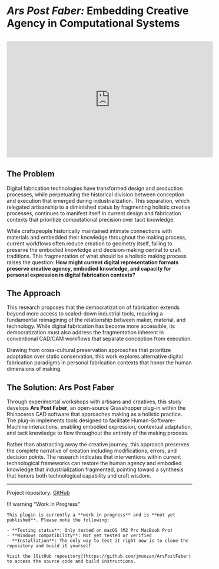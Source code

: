 # *Ars Post Faber:* Embedding Creative Agency in Computational Systems

<div style="text-align: center; margin: 2rem 0;">
<iframe width="560" height="315" src="https://www.youtube.com/embed/bemBXack86k?si=P1QFklUE0nVL-FgE" title="YouTube video player" frameborder="0" allow="accelerometer; autoplay; clipboard-write; encrypted-media; gyroscope; picture-in-picture; web-share" referrerpolicy="strict-origin-when-cross-origin" allowfullscreen></iframe>
</div>

## The Problem

Digital fabrication technologies have transformed design and production processes, while perpetuating the historical division between conception and execution that emerged during industrialization. This separation, which relegated artisanship to a diminished status by fragmenting holistic creative processes, continues to manifest itself in current design and fabrication contexts that prioritize computational precision over tacit knowledge.

While craftspeople historically maintained intimate connections with materials and embedded their knowledge throughout the making process, current workflows often reduce creation to geometry itself, failing to preserve the embodied knowledge and decision-making central to craft traditions. This fragmentation of what should be a holistic making process raises the question: **How might current digital representation formats preserve creative agency, embodied knowledge, and capacity for personal expression in digital fabrication contexts?**

## The Approach

This research proposes that the democratization of fabrication extends beyond mere access to scaled-down industrial tools, requiring a fundamental reimagining of the relationship between maker, material, and technology. While digital fabrication has become more accessible, its democratization must also address the fragmentation inherent in conventional CAD/CAM workflows that separate conception from execution.

Drawing from cross-cultural preservation approaches that prioritize adaptation over static conservation, this work explores alternative digital fabrication paradigms in personal fabrication contexts that honor the human dimensions of making.

## The Solution: Ars Post Faber

Through experimental workshops with artisans and creatives, this study develops **Ars Post Faber**, an open-source Grasshopper plug-in within the Rhinoceros CAD software that approaches making as a holistic practice. The plug-in implements tools designed to facilitate Human-Software-Machine interactions, enabling embodied expression, contextual adaptation, and tacit knowledge to flow throughout the entirety of the making process.

Rather than abstracting away the creative journey, this approach preserves the complete narrative of creation including modifications, errors, and decision points. The research indicates that interventions within current technological frameworks can restore the human agency and embodied knowledge that industrialization fragmented, pointing toward a synthesis that honors both technological capability and craft wisdom.

---

Project repository: [GitHub](https://github.com/jmuozan/ArsPostFaber)

!!! warning "Work in Progress"

    This plugin is currently a **work in progress** and is **not yet published**. Please note the following:
    
    - **Testing status**: Only tested on macOS (M2 Pro MacBook Pro)
    - **Windows compatibility**: Not yet tested or verified
    - **Installation**: The only way to test it right now is to clone the repository and build it yourself
    
    Visit the [GitHub repository](https://github.com/jmuozan/ArsPostFaber) to access the source code and build instructions.